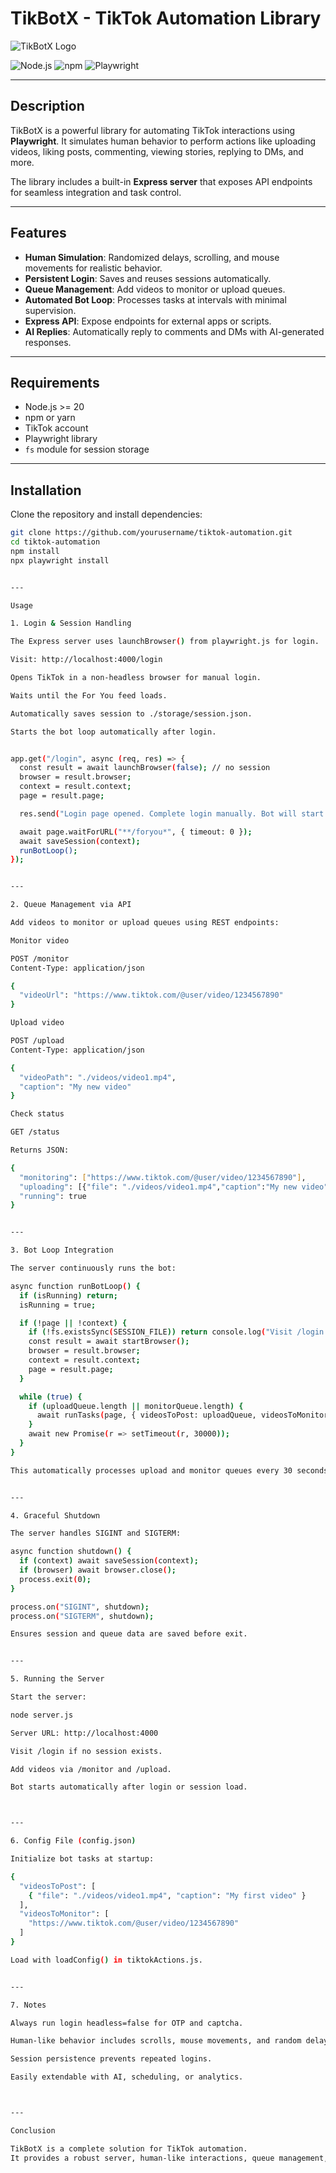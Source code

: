 # TikBotX - TikTok Automation Library

![TikBotX Logo](https://cdn.jsdelivr.net/gh/simple-icons/simple-icons/icons/tiktok.svg) 

![Node.js](https://img.shields.io/badge/Node.js-v20.0.0-brightgreen)
![npm](https://img.shields.io/badge/npm-v8.0.0-blue)
![Playwright](https://img.shields.io/badge/Playwright-v1.0.0-orange)

---

## Description
TikBotX is a powerful library for automating TikTok interactions using **Playwright**. It simulates human behavior to perform actions like uploading videos, liking posts, commenting, viewing stories, replying to DMs, and more.  

The library includes a built-in **Express server** that exposes API endpoints for seamless integration and task control.

---

## Features
- **Human Simulation**: Randomized delays, scrolling, and mouse movements for realistic behavior.
- **Persistent Login**: Saves and reuses sessions automatically.
- **Queue Management**: Add videos to monitor or upload queues.
- **Automated Bot Loop**: Processes tasks at intervals with minimal supervision.
- **Express API**: Expose endpoints for external apps or scripts.
- **AI Replies**: Automatically reply to comments and DMs with AI-generated responses.

---

## Requirements
- Node.js >= 20
- npm or yarn
- TikTok account
- Playwright library
- `fs` module for session storage

---

## Installation
Clone the repository and install dependencies:

```bash
git clone https://github.com/yourusername/tiktok-automation.git
cd tiktok-automation
npm install
npx playwright install


---

Usage

1. Login & Session Handling

The Express server uses launchBrowser() from playwright.js for login.

Visit: http://localhost:4000/login

Opens TikTok in a non-headless browser for manual login.

Waits until the For You feed loads.

Automatically saves session to ./storage/session.json.

Starts the bot loop automatically after login.


app.get("/login", async (req, res) => {
  const result = await launchBrowser(false); // no session
  browser = result.browser;
  context = result.context;
  page = result.page;

  res.send("Login page opened. Complete login manually. Bot will start automatically after login.");

  await page.waitForURL("**/foryou*", { timeout: 0 });
  await saveSession(context);
  runBotLoop();
});


---

2. Queue Management via API

Add videos to monitor or upload queues using REST endpoints:

Monitor video

POST /monitor
Content-Type: application/json

{
  "videoUrl": "https://www.tiktok.com/@user/video/1234567890"
}

Upload video

POST /upload
Content-Type: application/json

{
  "videoPath": "./videos/video1.mp4",
  "caption": "My new video"
}

Check status

GET /status

Returns JSON:

{
  "monitoring": ["https://www.tiktok.com/@user/video/1234567890"],
  "uploading": [{"file": "./videos/video1.mp4","caption":"My new video"}],
  "running": true
}


---

3. Bot Loop Integration

The server continuously runs the bot:

async function runBotLoop() {
  if (isRunning) return;
  isRunning = true;

  if (!page || !context) {
    if (!fs.existsSync(SESSION_FILE)) return console.log("Visit /login first");
    const result = await startBrowser();
    browser = result.browser;
    context = result.context;
    page = result.page;
  }

  while (true) {
    if (uploadQueue.length || monitorQueue.length) {
      await runTasks(page, { videosToPost: uploadQueue, videosToMonitor: monitorQueue });
    }
    await new Promise(r => setTimeout(r, 30000));
  }
}

This automatically processes upload and monitor queues every 30 seconds.


---

4. Graceful Shutdown

The server handles SIGINT and SIGTERM:

async function shutdown() {
  if (context) await saveSession(context);
  if (browser) await browser.close();
  process.exit(0);
}

process.on("SIGINT", shutdown);
process.on("SIGTERM", shutdown);

Ensures session and queue data are saved before exit.


---

5. Running the Server

Start the server:

node server.js

Server URL: http://localhost:4000

Visit /login if no session exists.

Add videos via /monitor and /upload.

Bot starts automatically after login or session load.



---

6. Config File (config.json)

Initialize bot tasks at startup:

{
  "videosToPost": [
    { "file": "./videos/video1.mp4", "caption": "My first video" }
  ],
  "videosToMonitor": [
    "https://www.tiktok.com/@user/video/1234567890"
  ]
}

Load with loadConfig() in tiktokActions.js.


---

7. Notes

Always run login headless=false for OTP and captcha.

Human-like behavior includes scrolls, mouse movements, and random delays.

Session persistence prevents repeated logins.

Easily extendable with AI, scheduling, or analytics.



---

Conclusion

TikBotX is a complete solution for TikTok automation.
It provides a robust server, human-like interactions, queue management, AI-driven replies, and easy integration for developers to automate TikTok accounts efficiently.
